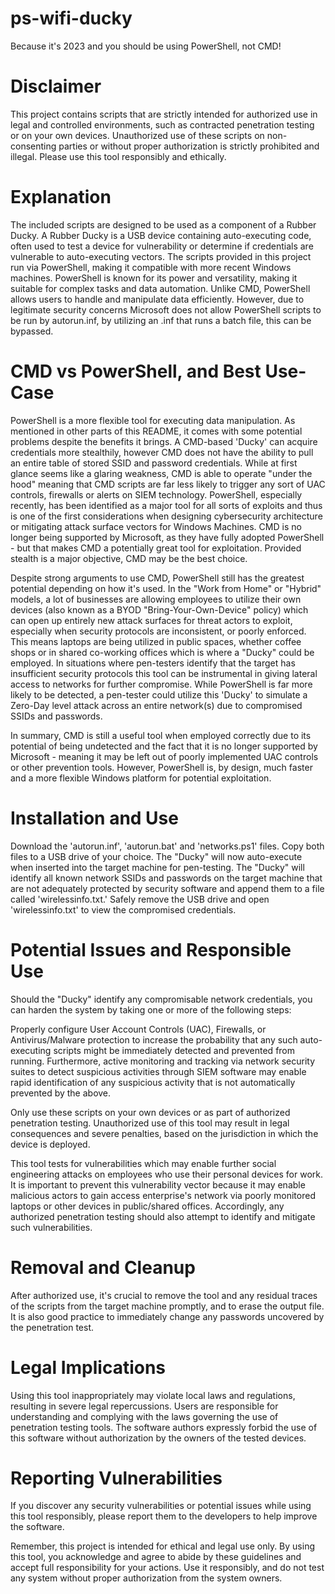 # ps-wifi-ducky
Because it's 2023 and you should be using PowerShell, not CMD!

# Disclaimer 
This project contains scripts that are strictly intended for authorized use in legal and controlled environments, such as contracted penetration testing or on your own devices. Unauthorized use of these scripts on non-consenting parties or without proper authorization is strictly prohibited and illegal. Please use this tool responsibly and ethically.

# Explanation 
The included scripts are designed to be used as a component of a Rubber Ducky. A Rubber Ducky is a USB device containing auto-executing code, often used to test a device for vulnerability or determine if credentials are vulnerable to auto-executing vectors. The scripts provided in this project run via PowerShell, making it compatible with more recent Windows machines. PowerShell is known for its power and versatility, making it suitable for complex tasks and data automation. Unlike CMD, PowerShell allows users to handle and manipulate data efficiently. However, due to legitimate security concerns Microsoft does not allow PowerShell scripts to be run by autorun.inf, by utilizing an .inf that runs a batch file, this can be bypassed.

# CMD vs PowerShell, and Best Use-Case
PowerShell is a more flexible tool for executing data manipulation. As mentioned in other parts of this README, it comes with some potential problems despite the benefits it brings. A CMD-based 'Ducky' can acquire credentials more stealthily, however CMD does not have the ability to pull an entire table of stored SSID and password credentials. While at first glance seems like a glaring weakness, CMD is able to operate "under the hood" meaning that CMD scripts are far less likely to trigger any sort of UAC controls, firewalls or alerts on SIEM technology. PowerShell, especially recently, has been identified as a major tool for all sorts of exploits and thus is one of the first considerations when designing cybersecurity architecture or mitigating attack surface vectors for Windows Machines. CMD is no longer being supported by Microsoft, as they have fully adopted PowerShell - but that makes CMD a potentially great tool for exploitation. Provided stealth is a major objective, CMD may be the best choice.

Despite strong arguments to use CMD, PowerShell still has the greatest potential depending on how it's used. In the "Work from Home" or "Hybrid" models, a lot of businesses are allowing employees to utilize their own devices (also known as a BYOD "Bring-Your-Own-Device" policy) which can open up entirely new attack surfaces for threat actors to exploit, especially when security protocols are inconsistent, or poorly enforced. This means laptops are being utilized in public spaces, whether coffee shops or in shared co-working offices which is where a "Ducky" could be employed. In situations where pen-testers identify that the target has insufficient security protocols this tool can be instrumental in giving lateral access to networks for further compromise. While PowerShell is far more likely to be detected, a pen-tester could utilize this 'Ducky' to simulate a Zero-Day level attack across an entire network(s) due to compromised SSIDs and passwords.

In summary, CMD is still a useful tool when employed correctly due to its potential of being undetected and the fact that it is no longer supported by Microsoft - meaning it may be left out of poorly implemented UAC controls or other prevention tools. However, PowerShell is, by design, much faster and a more flexible Windows platform for potential exploitation.

# Installation and Use 
Download the 'autorun.inf', 'autorun.bat' and 'networks.ps1' files. 
Copy both files to a USB drive of your choice. The "Ducky" will now auto-execute when inserted into the target machine for pen-testing. The "Ducky" will identify all known network SSIDs and passwords on the target machine that are not adequately protected by security software and append them to a file called 'wirelessinfo.txt.' Safely remove the USB drive and open 'wirelessinfo.txt' to view the compromised credentials.

# Potential Issues and Responsible Use 
Should the "Ducky" identify any compromisable network credentials, you can harden the system by taking one or more of the following steps:

Properly configure User Account Controls (UAC), Firewalls, or Antivirus/Malware protection to increase the probability that any such auto-executing scripts might be immediately detected and prevented from running. Furthermore, active monitoring and tracking via network security suites to detect suspicious activities through SIEM software may enable rapid identification of any suspicious activity that is not automatically prevented by the above.

Only use these scripts on your own devices or as part of authorized penetration testing. Unauthorized use of this tool may result in legal consequences and severe penalties, based on the jurisdiction in which the device is deployed.

This tool tests for vulnerabilities which may enable further social engineering attacks on employees who use their personal devices for work. It is important to prevent this vulnerability vector because it may enable malicious actors to gain access enterprise's network via poorly monitored laptops or other devices in public/shared offices. Accordingly, any authorized penetration testing should also attempt to identify and mitigate such vulnerabilities.

# Removal and Cleanup 
After authorized use, it's crucial to remove the tool and any residual traces of the scripts from the target machine promptly, and to erase the output file. It is also good practice to immediately change any passwords uncovered by the penetration test.

# Legal Implications 
Using this tool inappropriately may violate local laws and regulations, resulting in severe legal repercussions. Users are responsible for understanding and complying with the laws governing the use of penetration testing tools. The software authors expressly forbid the use of this software without authorization by the owners of the tested devices.

# Reporting Vulnerabilities 
If you discover any security vulnerabilities or potential issues while using this tool responsibly, please report them to the developers to help improve the software.

Remember, this project is intended for ethical and legal use only. By using this tool, you acknowledge and agree to abide by these guidelines and accept full responsibility for your actions. Use it responsibly, and do not test any system without proper authorization from the system owners.
